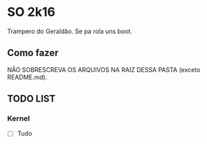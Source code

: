 # SO 2k16
 Trampero do Geraldão. Se pa rola uns boot.

## Como fazer
 NÃO SOBRESCREVA OS ARQUIVOS NA RAIZ DESSA PASTA (exceto README.md).

## TODO LIST

### Kernel
- [ ] Tudo
